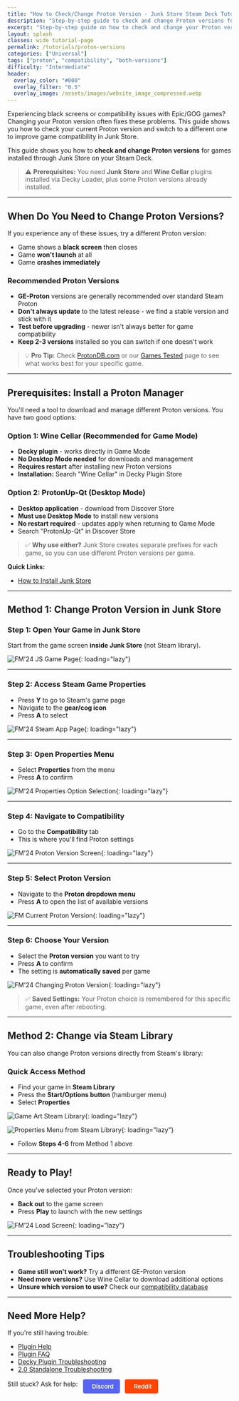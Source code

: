 ```yaml
---
title: "How to Check/Change Proton Version - Junk Store Steam Deck Tutorial"
description: "Step-by-step guide to check and change Proton versions for Epic/GOG games in Junk Store on Steam Deck. Fix black screen issues and optimize game compatibility."
excerpt: "Step-by-step guide on how to check and change your Proton version in Junk Store"
layout: splash
classes: wide tutorial-page
permalink: /tutorials/proton-versions
categories: ["Universal"]
tags: ["proton", "compatibility", "both-versions"]
difficulty: "Intermediate"
header:
  overlay_color: "#000"
  overlay_filter: "0.5"
  overlay_image: /assets/images/website_image_compressed.webp
---
```

<div class="spacer mt-4"></div>

Experiencing black screens or compatibility issues with Epic/GOG games? Changing your Proton version often fixes these problems. This guide shows you how to check your current Proton version and switch to a different one to improve game compatibility in Junk Store.

This guide shows you how to **check and change Proton versions** for games installed through Junk Store on your Steam Deck.

> ⚠️ **Prerequisites:** You need **Junk Store** and **Wine Cellar** plugins installed via Decky Loader, plus some Proton versions already installed.

---

## When Do You Need to Change Proton Versions?

If you experience any of these issues, try a different Proton version:

- Game shows a **black screen** then closes
- Game **won't launch** at all
- Game **crashes immediately**

### Recommended Proton Versions

- **GE-Proton** versions are generally recommended over standard Steam Proton
- **Don't always update** to the latest release - we find a stable version and stick with it
- **Test before upgrading** - newer isn't always better for game compatibility
- **Keep 2-3 versions** installed so you can switch if one doesn't work

> 💡 **Pro Tip:** Check [ProtonDB.com](https://www.protondb.com/) or our [Games Tested](/tested-games/) page to see what works best for your specific game.

---

## Prerequisites: Install a Proton Manager

You'll need a tool to download and manage different Proton versions. You have two good options:

### Option 1: Wine Cellar (Recommended for Game Mode)
- **Decky plugin** - works directly in Game Mode
- **No Desktop Mode needed** for downloads and management
- **Requires restart** after installing new Proton versions
- **Installation:** Search "Wine Cellar" in Decky Plugin Store

### Option 2: ProtonUp-Qt (Desktop Mode)
- **Desktop application** - download from Discover Store
- **Must use Desktop Mode** to install new versions
- **No restart required** - updates apply when returning to Game Mode
- Search "ProtonUp-Qt" in Discover Store

> ✅ **Why use either?** Junk Store creates separate prefixes for each game, so you can use different Proton versions per game.

**Quick Links:**
- [How to Install Junk Store](/tutorials/install-decky-plugin)

---

## Method 1: Change Proton Version in Junk Store

### Step 1: Open Your Game in Junk Store

Start from the game screen **inside Junk Store** (not Steam library).

![FM'24 JS Game Page](/assets/images/Proton/FM'24%20JS%20Game%20Page.webp){: loading="lazy"}

---

### Step 2: Access Steam Game Properties

- Press **Y** to go to Steam's game page
- Navigate to the **gear/cog icon**
- Press **A** to select

![FM'24 Steam App Page](/assets/images/Proton/FM'24%20Steam%20App%20Page.webp){: loading="lazy"}

---

### Step 3: Open Properties Menu

- Select **Properties** from the menu
- Press **A** to confirm

![FM'24 Properties Option Selection](/assets/images/Proton/FM'24%20Properties%20Option%20Selection.webp){: loading="lazy"}

---

### Step 4: Navigate to Compatibility

- Go to the **Compatibility** tab
- This is where you'll find Proton settings

![FM'24 Proton Version Screen](/assets/images/Proton/FM'24%20Proton%20Version%20Screen.webp){: loading="lazy"}

---

### Step 5: Select Proton Version

- Navigate to the **Proton dropdown menu**
- Press **A** to open the list of available versions

![FM Current Proton Version](/assets/images/Proton/FM%20Current%20Proton%20Version.webp){: loading="lazy"}

---

### Step 6: Choose Your Version

- Select the **Proton version** you want to try
- Press **A** to confirm
- The setting is **automatically saved** per game

![FM'24 Changing Proton Version](/assets/images/Proton/FM'24%20Changing%20Proton%20Version.webp){: loading="lazy"}

> ✅ **Saved Settings:** Your Proton choice is remembered for this specific game, even after rebooting.

---

## Method 2: Change via Steam Library

You can also change Proton versions directly from Steam's library:

### Quick Access Method

- Find your game in **Steam Library**
- Press the **Start/Options button** (hamburger menu)
- Select **Properties**

![Game Art Steam Library](/assets/images/Proton/Game%20Art%20Steam%20Library.webp){: loading="lazy"}

![Properties Menu from Steam Library](/assets/images/Proton/Properties%20Menu%20from%20Steam%20Library.webp){: loading="lazy"}

- Follow **Steps 4-6** from Method 1 above

---

## Ready to Play!

Once you've selected your Proton version:

- **Back out** to the game screen
- Press **Play** to launch with the new settings

![FM'24 Load Screen](/assets/images/Proton/FM'24%20Load%20Screen.webp){: loading="lazy"}

---

## Troubleshooting Tips

- **Game still won't work?** Try a different GE-Proton version
- **Need more versions?** Use Wine Cellar to download additional options
- **Unsure which version to use?** Check our [compatibility database](/tested-games/)

---

## Need More Help?

If you're still having trouble:

- [Plugin Help](/deckyhelp)
- [Plugin FAQ](/faq/decky/)
- [Decky Plugin Troubleshooting](/troubleshooting/decky/)
- [2.0 Standalone Troubleshooting](/troubleshooting/v2/)

Still stuck? Ask for help:
<a href="https://discord.gg/6mRUhR6Teh" target="_blank" rel="noopener" class="community-btn discord-btn">
  <i class="fab fa-discord" style="margin-right: 6px;"></i> Discord
</a>
<a href="https://www.reddit.com/r/JunkStore/" target="_blank" rel="noopener" class="community-btn reddit-btn">
  <i class="fab fa-reddit" style="margin-right: 6px;"></i> Reddit
</a>


<style>
.community-btn {
  display: inline-flex;
  align-items: center;
  padding: 6px 12px;
  border-radius: 4px;
  text-decoration: none;
  font-weight: 600;
  font-size: 13px;
  transition: all 0.2s ease;
  border: 2px solid transparent;
  margin-left: 8px;
  color: white;
}

.discord-btn {
  background: #5865f2;
  color: white !important;
}

.reddit-btn {
  background: #ff4500;
  color: white !important;
}

.community-btn:hover {
  transform: translateY(-1px);
  box-shadow: 0 4px 12px rgba(0, 0, 0, 0.3);
  text-decoration: none;
  color: white;
  opacity: 0.9;
}
</style>